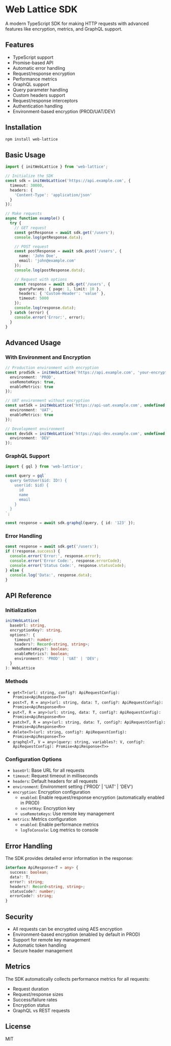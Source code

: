 # Web Lattice SDK

A modern TypeScript SDK for making HTTP requests with advanced features like encryption, metrics, and GraphQL support.

## Features

- TypeScript support
- Promise-based API
- Automatic error handling
- Request/response encryption
- Performance metrics
- GraphQL support
- Query parameter handling
- Custom headers support
- Request/response interceptors
- Authentication handling
- Environment-based encryption (PROD/UAT/DEV)

## Installation

```bash
npm install web-lattice
```

## Basic Usage

```typescript
import { initWebLattice } from 'web-lattice';

// Initialize the SDK
const sdk = initWebLattice('https://api.example.com', {
  timeout: 30000,
  headers: {
    'Content-Type': 'application/json'
  }
});

// Make requests
async function example() {
  try {
    // GET request
    const getResponse = await sdk.get('/users');
    console.log(getResponse.data);

    // POST request
    const postResponse = await sdk.post('/users', {
      name: 'John Doe',
      email: 'john@example.com'
    });
    console.log(postResponse.data);

    // Request with options
    const response = await sdk.get('/users', {
      queryParams: { page: 1, limit: 10 },
      headers: { 'Custom-Header': 'value' },
      timeout: 5000
    });
    console.log(response.data);
  } catch (error) {
    console.error('Error:', error);
  }
}
```

## Advanced Usage

### With Environment and Encryption

```typescript
// Production environment with encryption
const prodSdk = initWebLattice('https://api.example.com', 'your-encryption-key', {
  environment: 'PROD',
  useRemoteKeys: true,
  enableMetrics: true
});

// UAT environment without encryption
const uatSdk = initWebLattice('https://api-uat.example.com', undefined, {
  environment: 'UAT',
  enableMetrics: true
});

// Development environment
const devSdk = initWebLattice('https://api-dev.example.com', undefined, {
  environment: 'DEV'
});
```

### GraphQL Support

```typescript
import { gql } from 'web-lattice';

const query = gql`
  query GetUser($id: ID!) {
    user(id: $id) {
      id
      name
      email
    }
  }
`;

const response = await sdk.graphql(query, { id: '123' });
```

### Error Handling

```typescript
const response = await sdk.get('/users');
if (!response.success) {
  console.error('Error:', response.error);
  console.error('Error Code:', response.errorCode);
  console.error('Status Code:', response.statusCode);
} else {
  console.log('Data:', response.data);
}
```

## API Reference

### Initialization

```typescript
initWebLattice(
  baseUrl: string,
  encryptionKey?: string,
  options?: {
    timeout?: number;
    headers?: Record<string, string>;
    useRemoteKeys?: boolean;
    enableMetrics?: boolean;
    environment?: 'PROD' | 'UAT' | 'DEV';
  }
): WebLattice
```

### Methods

- `get<T>(url: string, config?: ApiRequestConfig): Promise<ApiResponse<T>>`
- `post<T, R = any>(url: string, data: T, config?: ApiRequestConfig): Promise<ApiResponse<R>>`
- `put<T, R = any>(url: string, data: T, config?: ApiRequestConfig): Promise<ApiResponse<R>>`
- `patch<T, R = any>(url: string, data: T, config?: ApiRequestConfig): Promise<ApiResponse<R>>`
- `delete<T>(url: string, config?: ApiRequestConfig): Promise<ApiResponse<T>>`
- `graphql<T, V = any>(query: string, variables?: V, config?: ApiRequestConfig): Promise<ApiResponse<T>>`

### Configuration Options

- `baseUrl`: Base URL for all requests
- `timeout`: Request timeout in milliseconds
- `headers`: Default headers for all requests
- `environment`: Environment setting ('PROD' | 'UAT' | 'DEV')
- `encryption`: Encryption configuration
  - `enabled`: Enable request/response encryption (automatically enabled in PROD)
  - `secretKey`: Encryption key
  - `useRemoteKeys`: Use remote key management
- `metrics`: Metrics configuration
  - `enabled`: Enable performance metrics
  - `logToConsole`: Log metrics to console

## Error Handling

The SDK provides detailed error information in the response:

```typescript
interface ApiResponse<T = any> {
  success: boolean;
  data?: T;
  error?: string;
  headers?: Record<string, string>;
  statusCode?: number;
  errorCode?: string;
}
```

## Security

- All requests can be encrypted using AES encryption
- Environment-based encryption (enabled by default in PROD)
- Support for remote key management
- Automatic token handling
- Secure header management

## Metrics

The SDK automatically collects performance metrics for all requests:

- Request duration
- Request/response sizes
- Success/failure rates
- Encryption status
- GraphQL vs REST requests

## License

MIT
